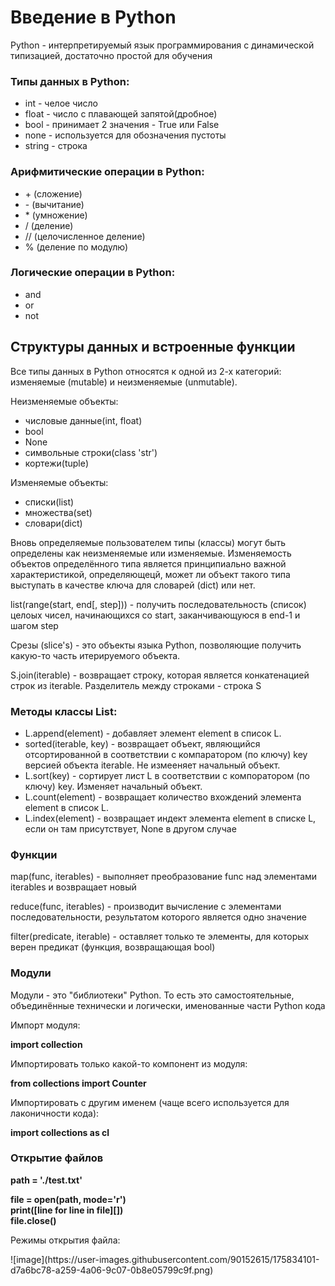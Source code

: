 <h1>Введение в Python</h1>
<p>Python - интерпретируемый язык программирования с динамической типизацией, достаточно простой для обучения</p>
<h3>Типы данных в Python:</h3>
<ul>
  <li>int - челое число
  <li>float - число с плавающей запятой(дробное)
  <li>bool - принимает 2 значения - True или False
  <li>none - используется для обозначения пустоты
  <li>string - строка
</ul>

<h3>Арифмитические операции в Python:</h3>
<ul>
  <li>+ (сложение)
  <li>- (вычитание)
  <li>* (умножение)
  <li>/ (деление)
  <li>// (целочисленное деление)
  <li> % (деление по модулю)
</ul>


<h3>Логические операции в Python:</h3>
<ul>
  <li>and
  <li>or
  <li>not
</ul>


<h2>Структуры данных и встроенные функции</h2>
<p>Все типы данных в Python относятся к одной из 2-х категорий: изменяемые (mutable) и неизменяемые (unmutable).</p>

<p>Неизменяемые объекты:</p>
<ul>
  <li>числовые данные(int, float)
  <li>bool
  <li>None
  <li>символьные строки(class 'str')
  <li>кортежи(tuple)
</ul>

<p>Изменяемые объекты:</p>
<ul>
  <li>списки(list)
  <li>множества(set)
  <li>словари(dict)
</ul>

<p>Вновь определяемые пользователем типы (классы) могут быть определены как неизменяемые или изменяемые. Изменяемость объектов определённого типа является принципиально важной характеристикой, определяющецй, может ли объект такого типа выступать в качестве ключа для словарей (dict) или нет.</p>

<p>list(range(start, end[, step])) - получить последовательность (список) целоых чисел, начинающихся со start, заканчивающуюся в end-1 и шагом step</p>
<p>Срезы (slice's) - это объекты языка Python, позволяющие получить какую-то часть итерируемого объекта.</p>
<p>S.join(iterable) - возвращает строку, которая является конкатенацией строк из iterable. Разделитель между строками - строка S</p>

<h3>Методы классы List:</h3>
<ul>
  <li>L.append(element) - добавляет элемент element в список L.
  <li>sorted(iterable, key) - возвращает объект, являющийся отсортированной в соответствии с компаратором (по ключу) key версией объекта iterable. Не измееняет начальный объект.
  <li>L.sort(key) - сортирует лист L в соответствии с компоратором (по ключу) key. Изменяет начальный объект.
  <li>L.count(element) - возвращает количество вхождений элемента element в список L.
  <li>L.index(element) - возвращает индект элемента element в списке L, если он там присутствует, None в другом случае
</ul>


<h3>Функции</h2>
<p>map(func, iterables) - выполняет преобразование func над элементами iterables и возвращает новый</p>
<p>reduce(func, iterables) - производит вычисление с элементами последовательности, результатом которого является одно значение</p>
<p>filter(predicate, iterable) - оставляет только те элементы, для которых верен предикат (функция, возвращающая bool)</p>

<h3>Модули</h3>
<p>Модули - это "библиотеки" Python. То есть это самостоятельные, объединённые технически и логически, именованные части Python кода</p>
<p>Импорт модуля:</p> 

  <b>import collection</b>
  
<p>Импортировать только какой-то компонент из модуля:</p>

  <b>from collections import Counter</b>
  
<p>Импортировать с другим именем (чаще всего используется для лаконичности кода):</p>

  <b>import collections as cl</b>
  
<h3>Открытие файлов</h3>
<b>path = './test.txt'<br></b>

<b>file = open(path, mode='r')<br>
print([line for line in file][])<br>
file.close()<br>
</b>

<p>Режимы открытия файла:</p>
![image](https://user-images.githubusercontent.com/90152615/175834101-d7a6bc78-a259-4a06-9c07-0b8e05799c9f.png)






